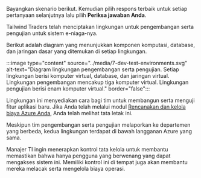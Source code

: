 Bayangkan skenario berikut. Kemudian pilih respons terbaik untuk setiap pertanyaan selanjutnya lalu pilih **Periksa jawaban Anda**.

Tailwind Traders telah menciptakan lingkungan untuk pengembangan serta pengujian untuk sistem e-niaga-nya.

Berikut adalah diagram yang menunjukkan komponen komputasi, database, dan jaringan dasar yang ditemukan di setiap lingkungan.

:::image type="content" source="../media/7-dev-test-environments.svg" alt-text="Diagram lingkungan pengembangan serta pengujian. Setiap lingkungan berisi komputer virtual, database, dan jaringan virtual. Lingkungan pengembangan mencakup tiga komputer virtual. Lingkungan pengujian berisi enam komputer virtual." border="false":::

Lingkungan ini menyediakan cara bagi tim untuk membangun serta menguji fitur aplikasi baru. Jika Anda telah melalui modul [Rencanakan dan kelola biaya Azure Anda](https://docs.microsoft.com/learn/modules/plan-manage-azure-costs/?azure-portal=true), Anda telah melihat tata letak ini.

Meskipun tim pengembangan serta pengujian melaporkan ke departemen yang berbeda, kedua lingkungan terdapat di bawah langganan Azure yang sama.

Manajer TI ingin menerapkan kontrol tata kelola untuk membantu memastikan bahwa hanya pengguna yang berwenang yang dapat mengakses sistem ini. Memiliki kontrol ini di tempat juga akan membantu mereka melacak serta mengelola biaya operasi.
